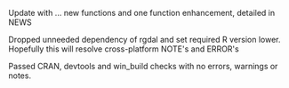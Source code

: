 Update with ... new functions and one function enhancement, detailed in NEWS

Dropped unneeded dependency of rgdal and set required R version lower. 
Hopefully this will resolve cross-platform NOTE's and ERROR's

Passed CRAN, devtools and win_build checks with no errors, warnings or notes.

